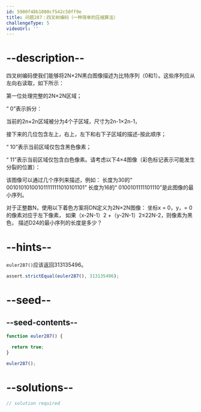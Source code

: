 ```yaml
---
id: 5900f48b1000cf542c50ff9e
title: 问题287：四叉树编码（一种简单的压缩算法）
challengeType: 5
videoUrl: ''
---
```


# --description--

四叉树编码使我们能够将2N×2N黑白图像描述为比特序列（0和1）。这些序列应从左向右读取，如下所示：

第一位处理完整的2N×2N区域；

“ 0”表示拆分：

当前的2n×2n区域被分为4个子区域，尺寸为2n-1×2n-1，

接下来的几位包含左上，右上，左下和右下子区域的描述-按此顺序；

“ 10”表示当前区域仅包含黑色像素；

“ 11”表示当前区域仅包含白色像素。请考虑以下4×4图像（彩色标记表示可能发生分裂的位置）：

该图像可以通过几个序列来描述，例如： 长度为30的“ 001010101001011111111010101101” 长度为16的“ 0100101111101110”是此图像的最小序列。

对于正整数N，使用以下着色方案将DN定义为2N×2N图像： 坐标x = 0，y，= 0的像素对应于左下像素， 如果（x-2N-1）2 +（y-2N-1）2≤22N-2，则像素为黑色， 描述D24的最小序列的长度是多少？

# --hints--

`euler287()`应该返回313135496。

```js
assert.strictEqual(euler287(), 313135496);
```

# --seed--

## --seed-contents--

```js
function euler287() {

  return true;
}

euler287();
```

# --solutions--

```js
// solution required
```
